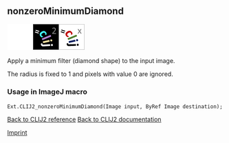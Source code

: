 ## nonzeroMinimumDiamond
<img src="images/mini_empty_logo.png"/><img src="images/mini_clij2_logo.png"/><img src="images/mini_clijx_logo.png"/>

Apply a minimum filter (diamond shape) to the input image. 

The radius is fixed to 1 and pixels with value 0 are ignored.

### Usage in ImageJ macro
```
Ext.CLIJ2_nonzeroMinimumDiamond(Image input, ByRef Image destination);
```


[Back to CLIJ2 reference](https://clij.github.io/clij2-docs/reference)
[Back to CLIJ2 documentation](https://clij.github.io/clij2-docs)

[Imprint](https://clij.github.io/imprint)
